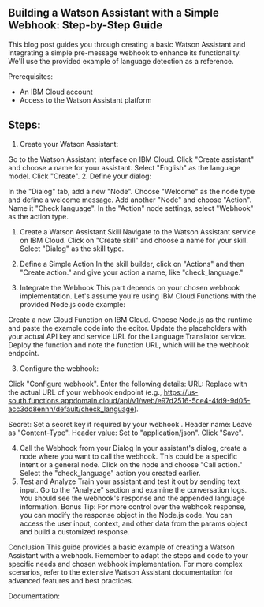 ## Building a Watson Assistant with a Simple Webhook: Step-by-Step Guide


This blog post guides you through creating a basic Watson Assistant and integrating a simple pre-message webhook to enhance its functionality. We'll use the provided example of language detection as a reference. 

Prerequisites:

- An IBM Cloud account
- Access to the Watson Assistant platform

## Steps:

1. Create your Watson Assistant:

Go to the Watson Assistant interface on IBM Cloud.
Click "Create assistant" and choose a name for your assistant.
Select "English" as the language model.
Click "Create".
2. Define your dialog:

In the "Dialog" tab, add a new "Node".
Choose "Welcome" as the node type and define a welcome message.
Add another "Node" and choose "Action". Name it "Check language".
In the "Action" node settings, select "Webhook" as the action type.


1. Create a Watson Assistant Skill
Navigate to the Watson Assistant service on IBM Cloud.
Click on "Create skill" and choose a name for your skill.
Select "Dialog" as the skill type.

2. Define a Simple Action
In the skill builder, click on "Actions" and then "Create action."
and give your action a name, like "check_language."


3. Integrate the Webhook
This part depends on your chosen webhook implementation. Let's assume you're using IBM Cloud Functions with the provided Node.js code example:

Create a new Cloud Function on IBM Cloud.
Choose Node.js as the runtime and paste the example code into the editor.
Update the placeholders with your actual API key and service URL for the Language Translator service.
Deploy the function and note the function URL, which will be the webhook endpoint.

3. Configure the webhook:

Click "Configure webhook".
Enter the following details:
URL: Replace with the actual URL of your webhook endpoint 
(e.g., https://us-south.functions.appdomain.cloud/api/v1/web/e97d2516-5ce4-4fd9-9d05-acc3dd8ennn/default/check_language).

Secret: Set a secret key if required by your webhook .
Header name: Leave as "Content-Type".
Header value: Set to "application/json".
Click "Save".


4. Call the Webhook from your Dialog
In your assistant's dialog, create a node where you want to call the webhook.
 This could be a specific intent or a general node.
Click on the node and choose "Call action."
Select the "check_language" action you created earlier.
5. Test and Analyze
Train your assistant and test it out by sending text input.
Go to the "Analyze" section and examine the conversation logs. You should see the webhook's response and the appended language information.
Bonus Tip: For more control over the webhook response, you can modify the response object in the Node.js code. You can access the user input, context, and other data from the params object and build a customized response.

Conclusion
This guide provides a basic example of creating a Watson Assistant with a webhook. Remember to adapt the steps and code to your specific needs and chosen webhook implementation. For more complex scenarios, refer to the extensive Watson Assistant documentation for advanced features and best practices.

Documentation:
